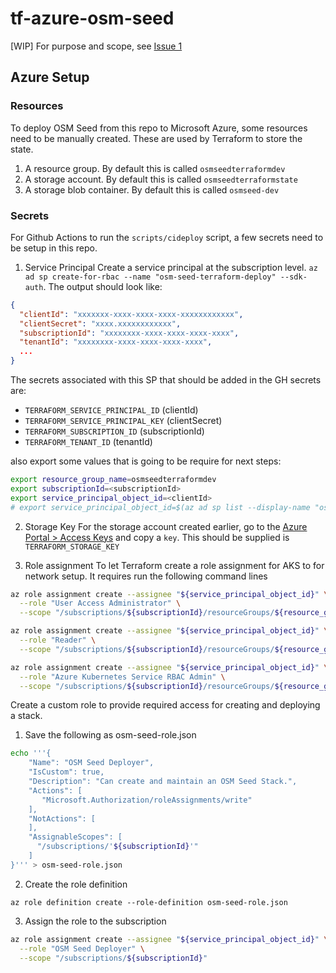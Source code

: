 # tf-azure-osm-seed

[WIP] For purpose and scope, see [Issue 1](https://github.com/hotosm/tf-azure-osm-seed/issues/1)

## Azure Setup

### Resources

To deploy OSM Seed from this repo to Microsoft Azure, some resources need to be manually created. These are used by Terraform to store the state.

1. A resource group. By default this is called `osmseedterraformdev`
2. A storage account. By default this is called `osmseedterraformstate`
3. A storage blob container. By default this is called `osmseed-dev`

### Secrets

For Github Actions to run the `scripts/cideploy` script, a few secrets need to be setup in this repo.

1. Service Principal
   Create a service principal at the subscription level. `az ad sp create-for-rbac --name "osm-seed-terraform-deploy" --sdk-auth`. The output should look like:

```json
{
  "clientId": "xxxxxxx-xxxx-xxxx-xxxx-xxxxxxxxxxxx",
  "clientSecret": "xxxx.xxxxxxxxxxxx",
  "subscriptionId": "xxxxxxxx-xxxx-xxxx-xxxx-xxxx",
  "tenantId": "xxxxxxxx-xxxx-xxxx-xxxx-xxxx",
  ...
}
```

The secrets associated with this SP that should be added in the GH secrets are:

- `TERRAFORM_SERVICE_PRINCIPAL_ID` (clientId)
- `TERRAFORM_SERVICE_PRINCIPAL_KEY` (clientSecret)
- `TERRAFORM_SUBSCRIPTION_ID` (subscriptionId)
- `TERRAFORM_TENANT_ID` (tenantId)

also export some values that is going to be require for next steps: 

```sh
export resource_group_name=osmseedterraformdev
export subscriptionId=<subscriptionId>
export service_principal_object_id=<clientId>
# export service_principal_object_id=$(az ad sp list --display-name "osm-seed-terraform-deploy" | jq .[].appId)

```

2. Storage Key
   For the storage account created earlier, go to the [Azure Portal > Access Keys]((https://user-images.githubusercontent.com/1152236/160679936-7f245d40-994b-4e6b-aaa1-f54eadc61207.png)) and copy a `key`. This should be supplied is `TERRAFORM_STORAGE_KEY`

3. Role assignment
   To let Terraform create a role assignment for AKS to for network setup. It requires run the following command lines


```sh
az role assignment create --assignee "${service_principal_object_id}" \
  --role "User Access Administrator" \
  --scope "/subscriptions/${subscriptionId}/resourceGroups/${resource_group_name}"
```

```sh
az role assignment create --assignee "${service_principal_object_id}" \
  --role "Reader" \
  --scope "/subscriptions/${subscriptionId}/resourceGroups/${resource_group_name}"
```

```sh
az role assignment create --assignee "${service_principal_object_id}" \
  --role "Azure Kubernetes Service RBAC Admin" \
  --scope "/subscriptions/${subscriptionId}/resourceGroups/${resource_group_name}"
```

Create a custom role to provide required access for creating and deploying a stack.

1. Save the following as osm-seed-role.json

```sh
echo '''{
    "Name": "OSM Seed Deployer",
    "IsCustom": true,
    "Description": "Can create and maintain an OSM Seed Stack.",
    "Actions": [
       "Microsoft.Authorization/roleAssignments/write"
    ],
    "NotActions": [
    ],
    "AssignableScopes": [
      "/subscriptions/'${subscriptionId}'"
    ]
}''' > osm-seed-role.json
```

2. Create the role definition

```
az role definition create --role-definition osm-seed-role.json
```

3. Assign the role to the subscription

```sh
az role assignment create --assignee "${service_principal_object_id}" \
  --role "OSM Seed Deployer" \
  --scope "/subscriptions/${subscriptionId}"
```
